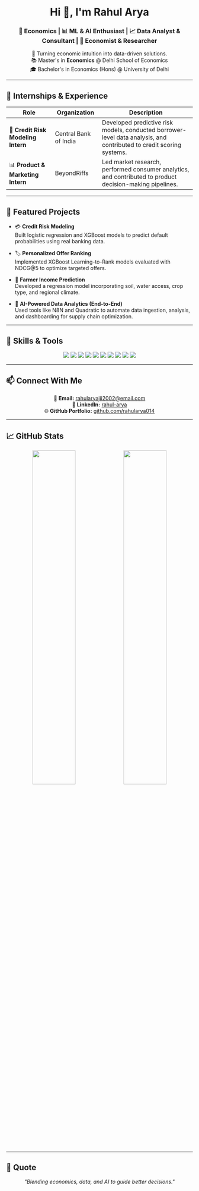 <!-- Header Section -->
<h1 align="center">Hi 👋, I'm Rahul Arya</h1>
<h3 align="center">
  📍 Economics | 📊 ML & AI Enthusiast | 📈 Data Analyst & Consultant | 🧠 Economist & Researcher
</h3>

<p align="center">
  🚀 Turning economic intuition into data-driven solutions.<br>
  📚 Master's in <strong>Economics</strong> @ Delhi School of Economics<br>
  🎓 Bachelor's in Economics (Hons) @ University of Delhi
</p>

---

## 💼 Internships & Experience

| Role                          | Organization             | Description                                                                 |
|------------------------------|--------------------------|-----------------------------------------------------------------------------|
| 🏦 **Credit Risk Modeling Intern** | Central Bank of India     | Developed predictive risk models, conducted borrower-level data analysis, and contributed to credit scoring systems. |
| 📊 **Product & Marketing Intern** | BeyondRiffs               | Led market research, performed consumer analytics, and contributed to product decision-making pipelines. |

---

## 🚀 Featured Projects

- 💳 **Credit Risk Modeling**  
  Built logistic regression and XGBoost models to predict default probabilities using real banking data.

- 🏷️ **Personalized Offer Ranking**  
  Implemented XGBoost Learning-to-Rank models evaluated with NDCG@5 to optimize targeted offers.

- 🌾 **Farmer Income Prediction**  
  Developed a regression model incorporating soil, water access, crop type, and regional climate.

- 🤖 **AI-Powered Data Analytics (End-to-End)**  
  Used tools like N8N and Quadratic to automate data ingestion, analysis, and dashboarding for supply chain optimization.

---

## 🧠 Skills & Tools

<p align="center">
  <img src="https://img.shields.io/badge/Python-3776AB?style=for-the-badge&logo=python&logoColor=white"/>
  <img src="https://img.shields.io/badge/Pandas-150458?style=for-the-badge&logo=pandas&logoColor=white"/>
  <img src="https://img.shields.io/badge/NumPy-013243?style=for-the-badge&logo=numpy&logoColor=white"/>
  <img src="https://img.shields.io/badge/Scikit--Learn-F7931E?style=for-the-badge&logo=scikit-learn&logoColor=white"/>
  <img src="https://img.shields.io/badge/XGBoost-EC0000?style=for-the-badge&logo=xgboost&logoColor=white"/>
  <img src="https://img.shields.io/badge/Dask-111111?style=for-the-badge&logo=python&logoColor=white"/>
  <img src="https://img.shields.io/badge/SQL-003B57?style=for-the-badge&logo=sqlite&logoColor=white"/>
  <img src="https://img.shields.io/badge/Google_Colab-F9AB00?style=for-the-badge&logo=google-colab&logoColor=white"/>
  <img src="https://img.shields.io/badge/Spyder-FF0000?style=for-the-badge&logo=spyder-ide&logoColor=white"/>
  <img src="https://img.shields.io/badge/PyCharm-000000?style=for-the-badge&logo=pycharm&logoColor=white"/>
</p>

---

## 📫 Connect With Me

<p align="center">
  📧 <strong>Email:</strong> <a href="mailto:rahularyajii2002@email.com">rahularyajii2002@email.com</a><br>
  🔗 <strong>LinkedIn:</strong> <a href="https://www.linkedin.com/in/rahul-arya-034214221">rahul-arya</a><br>
  🌐 <strong>GitHub Portfolio:</strong> <a href="https://github.com/rahularya014">github.com/rahularya014</a>
</p>

---

## 📈 GitHub Stats

<p align="center">
  <img src="https://github-readme-stats.vercel.app/api?username=rahularya014&show_icons=true&theme=tokyonight&hide_border=true" width="48%"/>
  <img src="https://github-readme-stats.vercel.app/api/top-langs/?username=rahularya014&layout=compact&theme=tokyonight&hide_border=true" width="48%"/>
</p>

---

## 🧭 Quote

<p align="center"><em>"Blending economics, data, and AI to guide better decisions."</em></p>
